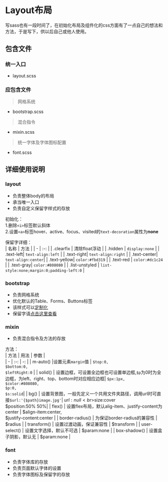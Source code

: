 # Layout布局
写sass也有一段时间了，在初始化布局及组件化的css方面有了一点自己的想法和方法，于是写下，供以后自己或他人使用。
## 包含文件  
### 统一入口  
- layout.scss
### 应包含文件  
> 网格系统
- bootstrap.scss  
> 混合指令
- mixin.scss
> 统一字体及字体图标配置
- font.scss  
  
## 详细使用说明
### layout
- 负责整体body的布局
- 承当唯一入口
- 负责自定义保留字样式的存放  

初始化：  
1.删除```<i>```标签默认斜体  
2.设置```<a>```标签hover、active、focus、visited的```text-decoration```属性为**none**  


保留字详细：  
| 名称 | 方法 | 
| - | :-: |
| .clearfix | 清除float浮动 |
| .hidden | ```display:none``` |
| .text-left| ```text-align:left``` |
| .text-right| ```text-align:right``` |
| .text-center| ```text-align:center```|
| .text-yellow| ```color:#fbd319``` |
| .text-red | ```color:#dc1c24``` |
| .text-gray| ```color:#808080``` |
| .list-unstyled | ```list-style:none;margin:0;padding-left:0``` |
### bootstrap
- 负责网格系统
- 优化默认的Table、Forms、Buttons标签
- 该样式可以[定制化](http://v3.bootcss.com/customize/)
- 保留字请[点击这里查看](http://v3.bootcss.com/css/#grid)

### mixin
- 负责混合指令及方法的存放

方法：  
| 方法 | 用法 | 参数 |  
| - | :-: | -: |
| m-auto() |设置元素```margin```值 | ```$top:0,```<br>```$bottom:0,```<br>```$leftRight:0``` |
| solid() | 设置边框，可设置全边框也可设置单边框,```$p```为0时为全边框，为left、right、top、bottom时对应相应边框| ```$px:1px,```<br>```$color:#808080,```<br>```$p:0,```<br>```$s:solid```|
| bg() | 设置背景图，一般先定义一个共用文件夹路径，调用url时可直接```$url:'{$path}image.jpg'```| $url:null<br>$size:cover<br>$position:50% 50%|
| flex() | 设置flex布局，默认alig-item、justify-content为center | $align-item:center,<br> $justify-content:center |
| border-radius() | 为保证border-radius的兼容性 | $radius |
| transform() | 设置过渡动画，保证兼容性 | $transform |
| user-select() | 设置文字选择，默认不可选 | $param:none |
| box-shadow() | 设置盒子阴影，默认无 | $param:none |


### font
- 负责字体库的存放
- 负责页面默认字体的设置
- 负责字体图标及保留字的存放